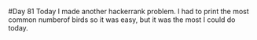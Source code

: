 #Day 81
Today I made another hackerrank problem.
I had to print  the most common numberof birds  so it was easy, but it was the most I could do today.